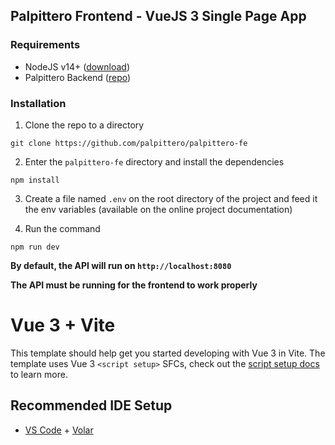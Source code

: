 ## Palpittero Frontend - VueJS 3 Single Page App

### Requirements
- NodeJS v14+ ([download](https://nodejs.org/en/download/))
- Palpittero Backend ([repo](https://github.com/palpittero/palpittero-be))

### Installation

1. Clone the repo to a directory
```
git clone https://github.com/palpittero/palpittero-fe
```

2. Enter the `palpittero-fe` directory and install the dependencies
```
npm install
```

3. Create a file named `.env` on the root directory of the project and feed it the env variables (available on the online project documentation)

4. Run the command
```
npm run dev
```

**By default, the API will run on `http://localhost:8080`**

**The API must be running for the frontend to work properly**

# Vue 3 + Vite

This template should help get you started developing with Vue 3 in Vite. The template uses Vue 3 `<script setup>` SFCs, check out the [script setup docs](https://v3.vuejs.org/api/sfc-script-setup.html#sfc-script-setup) to learn more.

## Recommended IDE Setup

- [VS Code](https://code.visualstudio.com/) + [Volar](https://marketplace.visualstudio.com/items?itemName=Vue.volar)
